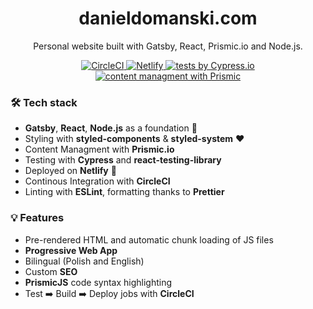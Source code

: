 
<div align="center">
<h1>danieldomanski.com</h1>
<p>Personal website built with Gatsby, React, Prismic.io and Node.js.</p>
<a href="https://circleci.com/gh/danieldomanski/danieldomanski.com">
    <img
      src="https://circleci.com/gh/danieldomanski/danieldomanski.com.svg?style=svg"
      alt="CircleCI"
    />
  </a>
  <a href="https://app.netlify.com/sites/vigorous-lalande-e9dd17/deploys">
    <img
      src="https://api.netlify.com/api/v1/badges/b7d58269-edfb-4694-97c4-8678134e946e/deploy-status"
      alt="Netlify"
    />
  </a>
  <a href="https://cypress.io">
    <img
      src="https://img.shields.io/badge/cypress-e2e%20tests-green"
      alt="tests by Cypress.io"
    />
  </a>
    <a href="https://prismic.io">
    <img
      src="https://img.shields.io/badge/prismic-cms-ff69b4"
      alt="content managment with Prismic"
    />
  </a>
  <br />
</div>



### 🛠 Tech stack  
- **Gatsby**, **React**, **Node.js** as a foundation 🧠
- Styling with **styled-components** & **styled-system** ❤️
- Content Managment with **Prismic.io**
- Testing with **Cypress** and **react-testing-library**
- Deployed on **Netlify** 💙
- Continous Integration with **CircleCI**
- Linting with **ESLint**, formatting thanks to **Prettier**

### 💡 Features
- Pre-rendered HTML and automatic chunk loading of JS files
- **Progressive Web App**
- Bilingual (Polish and English)
- Custom **SEO**
- **PrismicJS** code syntax highlighting
- Test ➡️ Build ➡️ Deploy jobs with **CircleCI** 
